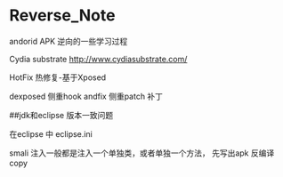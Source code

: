 # Reverse_Note
andorid APK 逆向的一些学习过程


Cydia substrate 
http://www.cydiasubstrate.com/


HotFix
热修复-基于Xposed

dexposed
侧重hook
andfix
侧重patch 补丁

##jdk和eclipse 版本一致问题

在eclipse 中 eclipse.ini

smali 注入一般都是注入一个单独类，或者单独一个方法，
先写出apk 反编译copy


